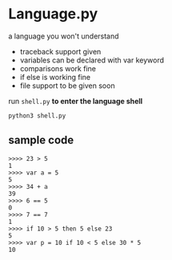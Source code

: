 # Language.py
a language you won't understand

- traceback support given
- variables can be declared with var keyword
- comparisons work fine
- if else is working fine
- file support to be given soon

run `shell.py` **to enter the language shell**
 
`python3 shell.py`


## sample code
```
>>>> 23 > 5
1
>>>> var a = 5
5
>>>> 34 + a
39
>>>> 6 == 5
0
>>>> 7 == 7
1 
>>>> if 10 > 5 then 5 else 23
5
>>>> var p = 10 if 10 < 5 else 30 * 5
10
```

